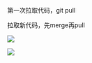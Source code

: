 第一次拉取代码，git pull

拉取新代码，先merge再pull



![](https://cdn.nlark.com/yuque/0/2023/png/39031477/1701250454342-0254d3c3-8cb2-4623-b5a5-f0764b56c517.png)



![](https://cdn.nlark.com/yuque/0/2023/png/39031477/1701250560302-586462bb-4148-433c-b9d8-669b324322c3.png)

